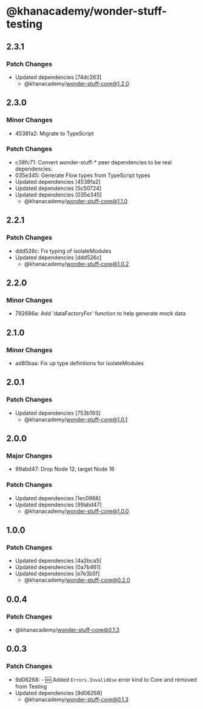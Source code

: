 # @khanacademy/wonder-stuff-testing

## 2.3.1

### Patch Changes

-   Updated dependencies [74dc263]
    -   @khanacademy/wonder-stuff-core@1.2.0

## 2.3.0

### Minor Changes

-   4538fa2: Migrate to TypeScript

### Patch Changes

-   c38fc71: Convert wonder-stuff-\* peer dependencies to be real dependencies.
-   035e345: Generate Flow types from TypeScript types
-   Updated dependencies [4538fa2]
-   Updated dependencies [5c50724]
-   Updated dependencies [035e345]
    -   @khanacademy/wonder-stuff-core@1.1.0

## 2.2.1

### Patch Changes

-   ddd526c: Fix typing of isolateModules
-   Updated dependencies [ddd526c]
    -   @khanacademy/wonder-stuff-core@1.0.2

## 2.2.0

### Minor Changes

-   792686a: Add 'dataFactoryFor' function to help generate mock data

## 2.1.0

### Minor Changes

-   ad80baa: Fix up type definitions for isolateModules

## 2.0.1

### Patch Changes

-   Updated dependencies [753b193]
    -   @khanacademy/wonder-stuff-core@1.0.1

## 2.0.0

### Major Changes

-   99abd47: Drop Node 12, target Node 16

### Patch Changes

-   Updated dependencies [1ec0968]
-   Updated dependencies [99abd47]
    -   @khanacademy/wonder-stuff-core@1.0.0

## 1.0.0

### Patch Changes

-   Updated dependencies [4a2bca5]
-   Updated dependencies [0a7b461]
-   Updated dependencies [e7e3b5f]
    -   @khanacademy/wonder-stuff-core@0.2.0

## 0.0.4

### Patch Changes

-   @khanacademy/wonder-stuff-core@0.1.3

## 0.0.3

### Patch Changes

-   9d06268: - 🆕 Added `Errors.InvalidUse` error kind to Core and removed from Testing
-   Updated dependencies [9d06268]
    -   @khanacademy/wonder-stuff-core@0.1.3
